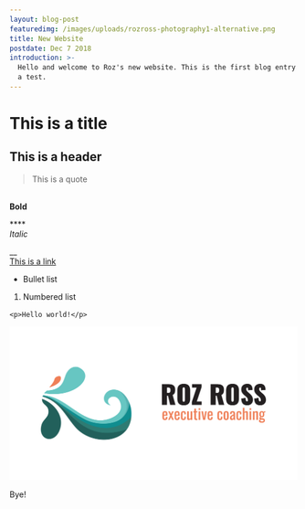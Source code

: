 ```yaml
---
layout: blog-post
featuredimg: /images/uploads/rozross-photography1-alternative.png
title: New Website
postdate: Dec 7 2018
introduction: >-
  Hello and welcome to Roz's new website. This is the first blog entry acting as
  a test.
---
```

# This is a title



## This is a header



> This is a quote

\
**Bold**

****\
_Italic_

__\
[This is a link](aaspagnuolo.ca)



* Bullet list 



1. Numbered list



```
<p>Hello world!</p>
```



![Roz Ross Executive Coaching log.](/images/uploads/roz-ross-logo-horizontal-colour.jpg)



Bye!
